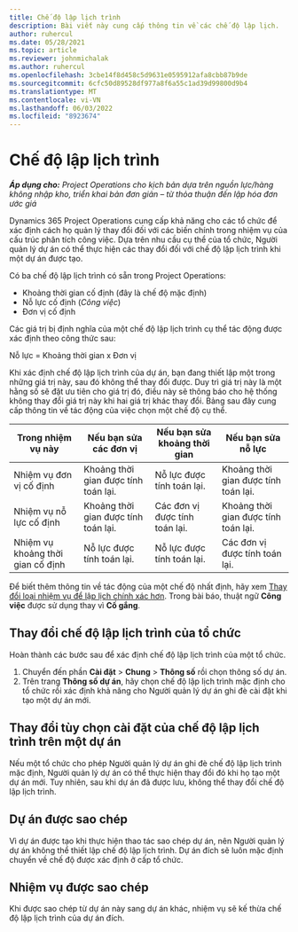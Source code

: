 ```yaml
---
title: Chế độ lập lịch trình
description: Bài viết này cung cấp thông tin về các chế độ lập lịch.
author: ruhercul
ms.date: 05/28/2021
ms.topic: article
ms.reviewer: johnmichalak
ms.author: ruhercul
ms.openlocfilehash: 3cbe14f8d458c5d9631e0595912afa8cbb87b9de
ms.sourcegitcommit: 6cfc50d89528df977a8f6a55c1ad39d99800d9b4
ms.translationtype: MT
ms.contentlocale: vi-VN
ms.lasthandoff: 06/03/2022
ms.locfileid: "8923674"
---
```

# <a name="scheduling-modes"></a>Chế độ lập lịch trình

_**Áp dụng cho:** Project Operations cho kịch bản dựa trên nguồn lực/hàng không nhập kho, triển khai bản đơn giản – từ thỏa thuận đến lập hóa đơn ước giá_


Dynamics 365 Project Operations cung cấp khả năng cho các tổ chức để xác định cách họ quản lý thay đổi đối với các biến chính trong nhiệm vụ của cấu trúc phân tích công việc. Dựa trên nhu cầu cụ thể của tổ chức, Người quản lý dự án có thể thực hiện các thay đổi đối với chế độ lập lịch trình khi một dự án được tạo.

Có ba chế độ lập lịch trình có sẵn trong Project Operations:

  - Khoảng thời gian cố định (đây là chế độ mặc định)
  - Nỗ lực cố định (*Công việc*)
  - Đơn vị cố định

Các giá trị bị định nghĩa của một chế độ lập lịch trình cụ thể tác động được xác định theo công thức sau:

  Nỗ lực = Khoảng thời gian x Đơn vị

Khi xác định chế độ lập lịch trình của dự án, bạn đang thiết lập một trong những giá trị này, sau đó không thể thay đổi được. Duy trì giá trị này là một hằng số sẽ đặt ưu tiên cho giá trị đó, điều này sẽ thông báo cho hệ thống không thay đổi giá trị này khi hai giá trị khác thay đổi. Bảng sau đây cung cấp thông tin về tác động của việc chọn một chế độ cụ thể.

| **Trong nhiệm vụ này**             | **Nếu bạn sửa các đơn vị**   | **Nếu bạn sửa khoảng thời gian** | **Nếu bạn sửa nỗ lực**  |
|----------------------|---------------------------|----------------------------|---------------------------|
| Nhiệm vụ đơn vị cố định     | Khoảng thời gian được tính toán lại. | Nỗ lực được tính toán lại.    | Khoảng thời gian được tính toán lại. |
| Nhiệm vụ nỗ lực cố định    | Khoảng thời gian được tính toán lại. | Các đơn vị được tính toán lại.    | Khoảng thời gian được tính toán lại. |
| Nhiệm vụ khoảng thời gian cố định  | Nỗ lực được tính toán lại.   | Nỗ lực được tính toán lại.    | Các đơn vị được tính toán lại.   |

Để biết thêm thông tin về tác động của một chế độ nhất định, hãy xem [Thay đổi loại nhiệm vụ để lập lịch chính xác hơn](https://support.microsoft.com/en-us/office/change-the-task-type-for-more-accurate-scheduling-b0b969ad-45bc-4e9e-8967-435587548a72). Trong bài báo, thuật ngữ **Công việc** được sử dụng thay vì **Cố gắng**.

## <a name="change-the-organizations-scheduling-mode"></a>Thay đổi chế độ lập lịch trình của tổ chức

Hoàn thành các bước sau để xác định chế độ lập lịch trình của một tổ chức.

1. Chuyển đến phần **Cài đặt** \> **Chung** \> **Thông số** rồi chọn thông số dự án. 
2. Trên trang **Thông số dự án**, hãy chọn chế độ lập lịch trình mặc định cho tổ chức rồi xác định khả năng cho Người quản lý dự án ghi đè cài đặt khi tạo một dự án mới.

## <a name="change-the-scheduling-mode-setting-on-a-project"></a>Thay đổi tùy chọn cài đặt của chế độ lập lịch trình trên một dự án

Nếu một tổ chức cho phép Người quản lý dự án ghi đè chế độ lập lịch trình mặc định, Người quản lý dự án có thể thực hiện thay đổi đó khi họ tạo một dự án mới. Tuy nhiên, sau khi dự án đã được lưu, không thể thay đổi chế độ lập lịch trình.

## <a name="copied-projects"></a>Dự án được sao chép

Vì dự án được tạo khi thực hiện thao tác sao chép dự án, nên Người quản lý dự án không thể thiết lập chế độ lập lịch trình. Dự án đích sẽ luôn mặc định chuyển về chế độ được xác định ở cấp tổ chức.

## <a name="copied-tasks"></a>Nhiệm vụ được sao chép

Khi được sao chép từ dự án này sang dự án khác, nhiệm vụ sẽ kế thừa chế độ lập lịch trình của dự án đích.
